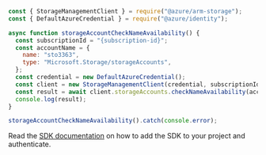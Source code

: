 ```javascript
const { StorageManagementClient } = require("@azure/arm-storage");
const { DefaultAzureCredential } = require("@azure/identity");

async function storageAccountCheckNameAvailability() {
  const subscriptionId = "{subscription-id}";
  const accountName = {
    name: "sto3363",
    type: "Microsoft.Storage/storageAccounts",
  };
  const credential = new DefaultAzureCredential();
  const client = new StorageManagementClient(credential, subscriptionId);
  const result = await client.storageAccounts.checkNameAvailability(accountName);
  console.log(result);
}

storageAccountCheckNameAvailability().catch(console.error);
```

Read the [SDK documentation](https://github.com/Azure/azure-sdk-for-js/blob/%40azure%2Farm-storage_17.2.0/sdk/storage/arm-storage/README.md) on how to add the SDK to your project and authenticate.
